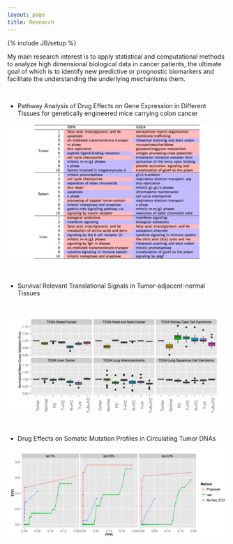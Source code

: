 ```yaml
---
layout: page
title: Research
---
```


{% include JB/setup %}

My main research interest is to apply statistical and computational methods to
analyze high dimensional biological data in cancer patients, the ultimate goal
of which is to identify new predictive or prognostic biomarkers and facilitate
the understanding the underlying mechanisms them.

 

-   Pathway Analysis of Drug Effects on Gene Expression in Different Tissues for
    genetically engineered mice carrying colon cancer

![Our proposed method IBPA identified more cancer related pathway level change in three relevant tissues compared with Gene Set Enrichment Analysis (GSEA)](<assets/images/research1.png>)

 

-   Survival Relevant Translational Signals in Tumor-adjacent-normal Tissues

 

![In different cancer cohorts in TCGA, adjacent normal tissues always provide complementary information towards survival prediction. ](<assets/images/research2.png>)

 

-   Drug Effects on Somatic Mutation Profiles in Circulating Tumor DNAs

![Our proposed somatic mutation calling method always gives the best ROC curve in terms of predicting the spiked-in mutation proportions (panel 1: 1%; panel 2: 0.5%; panel 3: 0.2%), simulating the real case of circulating tumor DNA samples](<assets/images/research3.png>)

 
